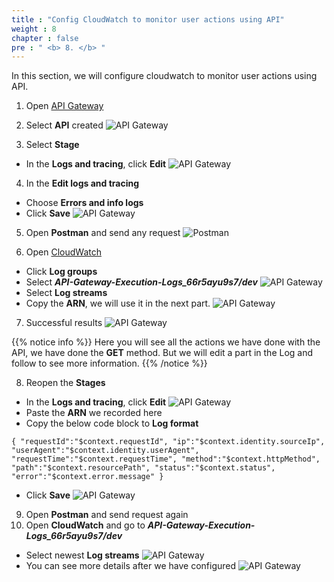 ```yaml
---
title : "Config CloudWatch to monitor user actions using API"
weight : 8
chapter : false
pre : " <b> 8. </b> "
---
```


In this section, we will configure cloudwatch to monitor user actions using API.
1. Open [API Gateway](https:console.aws.amazon.com/apigateway)
2. Select **API** created
![API Gateway](/images/8.configcloudwatch/001-configcloudwatch.png)

3. Select **Stage**
 + In the **Logs and tracing**, click **Edit**
![API Gateway](/images/8.configcloudwatch/002-configcloudwatch.png)

4. In the **Edit logs and tracing**
 + Choose **Errors and info logs**
 + Click **Save**
![API Gateway](/images/8.configcloudwatch/003-configcloudwatch.png)

5. Open **Postman** and send any request
![Postman](/images/8.configcloudwatch/004-configcloudwatch.png)

6. Open [CloudWatch](https:console.aws.amazon.com/cloudwatch)
 + Click **Log groups**
 + Select ***API-Gateway-Execution-Logs_66r5ayu9s7/dev***
![API Gateway](/images/8.configcloudwatch/005-configcloudwatch.png)
 + Select **Log streams**
 + Copy the **ARN**, we will use it in the next part.
![API Gateway](/images/8.configcloudwatch/006-configcloudwatch.png)

7. Successful results
![API Gateway](/images/8.configcloudwatch/007-configcloudwatch.png)

{{% notice info %}}
Here you will see all the actions we have done with the API, we have done the **GET** method. But we will edit a part in the Log and follow to see more information.
{{% /notice %}}

8. Reopen the **Stages**
 + In the **Logs and tracing**, click **Edit**
 ![API Gateway](/images/8.configcloudwatch/008-configcloudwatch.png)
 + Paste the **ARN** we recorded here
 + Copy the below code block to **Log format**
```
{ "requestId":"$context.requestId", "ip":"$context.identity.sourceIp", "userAgent":"$context.identity.userAgent", "requestTime":"$context.requestTime", "method":"$context.httpMethod", "path":"$context.resourcePath", "status":"$context.status", "error":"$context.error.message" }
```
 + Click **Save**
![API Gateway](/images/8.configcloudwatch/009-configcloudwatch.png)

9. Open **Postman** and send request again
10. Open **CloudWatch** and go to ***API-Gateway-Execution-Logs_66r5ayu9s7/dev***
 + Select newest **Log streams**
![API Gateway](/images/8.configcloudwatch/010-configcloudwatch.png)
 + You can see more details after we have configured
![API Gateway](/images/8.configcloudwatch/011-configcloudwatch.png)
